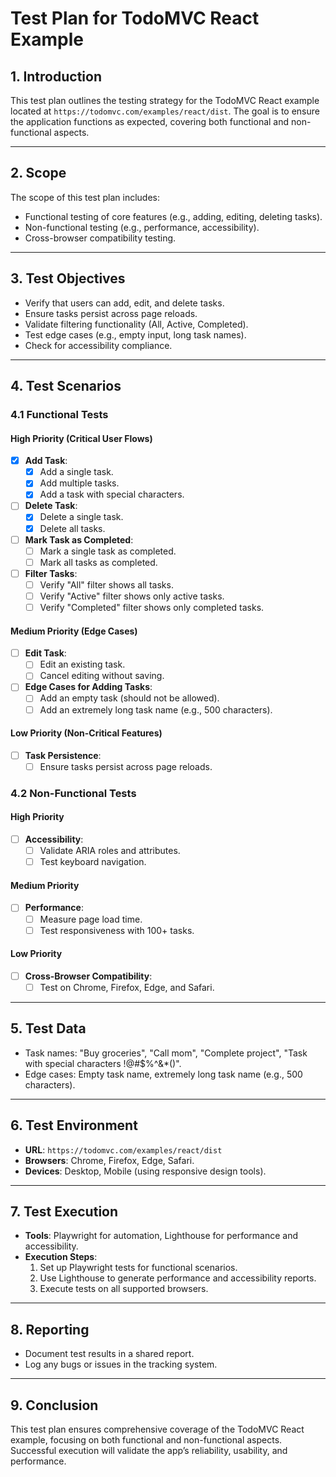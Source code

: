 # Test Plan for TodoMVC React Example

## **1. Introduction**

This test plan outlines the testing strategy for the TodoMVC React example located at `https://todomvc.com/examples/react/dist`. The goal is to ensure the application functions as expected, covering both functional and non-functional aspects.

---

## **2. Scope**

The scope of this test plan includes:

- Functional testing of core features (e.g., adding, editing, deleting tasks).
- Non-functional testing (e.g., performance, accessibility).
- Cross-browser compatibility testing.

---

## **3. Test Objectives**

- Verify that users can add, edit, and delete tasks.
- Ensure tasks persist across page reloads.
- Validate filtering functionality (All, Active, Completed).
- Test edge cases (e.g., empty input, long task names).
- Check for accessibility compliance.

---

## **4. Test Scenarios**

### **4.1 Functional Tests**

#### **High Priority (Critical User Flows)**

- [x] **Add Task**:
  - [x] Add a single task.
  - [x] Add multiple tasks.
  - [x] Add a task with special characters.
- [ ] **Delete Task**:
  - [x] Delete a single task.
  - [x] Delete all tasks.
- [ ] **Mark Task as Completed**:
  - [ ] Mark a single task as completed.
  - [ ] Mark all tasks as completed.
- [ ] **Filter Tasks**:
  - [ ] Verify "All" filter shows all tasks.
  - [ ] Verify "Active" filter shows only active tasks.
  - [ ] Verify "Completed" filter shows only completed tasks.

#### **Medium Priority (Edge Cases)**

- [ ] **Edit Task**:
  - [ ] Edit an existing task.
  - [ ] Cancel editing without saving.
- [ ] **Edge Cases for Adding Tasks**:
  - [ ] Add an empty task (should not be allowed).
  - [ ] Add an extremely long task name (e.g., 500 characters).

#### **Low Priority (Non-Critical Features)**

- [ ] **Task Persistence**:
  - [ ] Ensure tasks persist across page reloads.

### **4.2 Non-Functional Tests**

#### **High Priority**

- [ ] **Accessibility**:
  - [ ] Validate ARIA roles and attributes.
  - [ ] Test keyboard navigation.

#### **Medium Priority**

- [ ] **Performance**:
  - [ ] Measure page load time.
  - [ ] Test responsiveness with 100+ tasks.

#### **Low Priority**

- [ ] **Cross-Browser Compatibility**:
  - [ ] Test on Chrome, Firefox, Edge, and Safari.

---

## **5. Test Data**

- Task names: "Buy groceries", "Call mom", "Complete project", "Task with special characters !@#$%^&\*()".
- Edge cases: Empty task name, extremely long task name (e.g., 500 characters).

---

## **6. Test Environment**

- **URL**: `https://todomvc.com/examples/react/dist`
- **Browsers**: Chrome, Firefox, Edge, Safari.
- **Devices**: Desktop, Mobile (using responsive design tools).

---

## **7. Test Execution**

- **Tools**: Playwright for automation, Lighthouse for performance and accessibility.
- **Execution Steps**:
  1. Set up Playwright tests for functional scenarios.
  2. Use Lighthouse to generate performance and accessibility reports.
  3. Execute tests on all supported browsers.

---

## **8. Reporting**

- Document test results in a shared report.
- Log any bugs or issues in the tracking system.

---

## **9. Conclusion**

This test plan ensures comprehensive coverage of the TodoMVC React example, focusing on both functional and non-functional aspects. Successful execution will validate the app’s reliability, usability, and performance.
